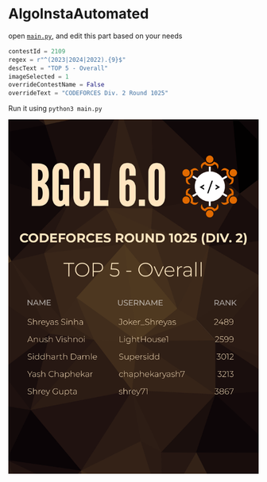 # AlgoInstaAutomated

open [`main.py`](./main.py), and edit this part based on your needs

```py
contestId = 2109
regex = r"^(2023|2024|2022).{9}$"
descText = "TOP 5 - Overall"
imageSelected = 1
overrideContestName = False
overrideText = "CODEFORCES Div. 2 Round 1025"
```

Run it using `python3 main.py`

![ReadMeImage](ReadMeImage.png)
